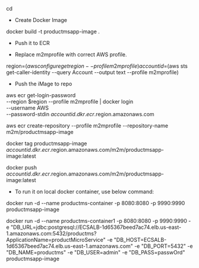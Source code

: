 cd <app>


* Create Docker Image

docker build -t productmsapp-image .

* Push it to ECR

* Replace m2mprofile with correct AWS profile.

region=$(aws configure get region --profile m2mprofile)
accountid=$(aws sts get-caller-identity --query Account --output text --profile m2mprofile)

* Push the iMage to repo

aws ecr get-login-password \
  --region $region --profile m2mprofile | docker login \
  --username AWS \
  --password-stdin $accountid.dkr.ecr.$region.amazonaws.com
  
  
aws ecr create-repository --profile m2mprofile --repository-name m2m/productmsapp-image

  

docker tag productmsapp-image $accountid.dkr.ecr.$region.amazonaws.com/m2m/productmsapp-image:latest

docker push $accountid.dkr.ecr.$region.amazonaws.com/m2m/productmsapp-image:latest

  
  


* To run it on local docker container, use below command:


docker run -d --name productms-container -p 8080:8080 -p 9990:9990  productmsapp-image

docker run -d --name productms-container1 -p 8080:8080 -p 9990:9990 -e "DB_URL=jdbc:postgresql://ECSALB-1d65367beed7ac74.elb.us-east-1.amazonaws.com:5432/productms?ApplicationName=productMicroService" -e "DB_HOST=ECSALB-1d65367beed7ac74.elb.us-east-1.amazonaws.com" -e "DB_PORT=5432" -e "DB_NAME=productms" -e "DB_USER=admin" -e "DB_PASS=passwOrd" productmsapp-image

